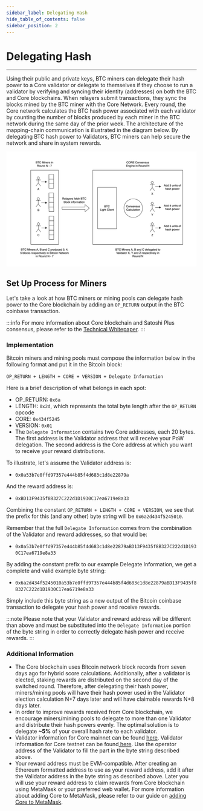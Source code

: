 ```yaml
---
sidebar_label: Delegating Hash
hide_table_of_contents: false
sidebar_position: 2
---
```


# Delegating Hash
---

Using their public and private keys, BTC miners can delegate their hash power to a Core validator or delegate to themselves if they choose to run a validator by verifying and syncing their identity (addresses) on both the BTC and Core blockchains. When relayers submit transactions, they sync the blocks mined by the BTC miner with the Core Network. Every round, the Core network calculates the BTC hash power associated with each validator by counting the number of blocks produced by each miner in the BTC network during the same day of the prior week. The architecture of the mapping-chain communication is illustrated in the diagram below. By delegating BTC hash power to Validators, BTC miners can help secure the network and share in system rewards.

![delegate-hash](../../static/img/delegate/miner-power-relaying.png)

## Set Up Process for Miners

Let's take a look at how BTC miners or mining pools can delegate hash power to the Core blockchain by adding an `OP_RETURN` output in the BTC coinbase transaction.

:::info 
For more information about Core blockchain and Satoshi Plus consensus, please refer to the [Technical Whitepaper](https://github.com/coredao-org/whitepaper/blob/main/COREWhitepaper_v1.0.6.pdf).
:::

### Implementation

Bitcoin miners and mining pools must compose the information below in the following format and put it in the Bitcoin block:

`OP_RETURN + LENGTH + CORE + VERSION + Delegate Information`

Here is a brief description of what belongs in each spot:

* OP\_RETURN: `0x6a`
* LENGTH: `0x2d`, which represents the total byte length after the `OP_RETURN` opcode
* CORE: `0x434f5245`
* VERSION: `0x01`
* The `Delegate Information` contains two Core addresses, each 20 bytes. The first address is the Validator address that will receive your PoW delegation. The second address is the Core address at which you want to receive your reward distributions.

To illustrate, let's assume the Validator address is:

* &#x20;`0x0a53b7e0ffd97357e444b85f4d683c1d8e22879a`&#x20;

And the reward address is:

* &#x20;`0xBD13F9435f8B327C222d1D1930C17ea6719e8a33` &#x20;

Combining the constant `OP_RETURN + LENGTH + CORE + VERSION`, we see that the prefix for this (and any other) byte string will be `0x6a2d434f5245010`.

Remember that the full `Delegate Information` comes from the combination of the Validator and reward addresses, so that would be:

* `0x0a53b7e0ffd97357e444b85f4d683c1d8e22879aBD13F9435f8B327C222d1D1930C17ea6719e8a33`

By adding the constant prefix to our example Delegate Information, we get a complete and valid example byte string:

* `0x6a2d434f5245010a53b7e0ffd97357e444b85f4d683c1d8e22879aBD13F9435f8B327C222d1D1930C17ea6719e8a33`

Simply include this byte string as a new output of the Bitcoin coinbase transaction to delegate your hash power and receive rewards.

:::note
Please note that your Validator and reward address will be different than above and must be substituted into the `Delegate Information` portion of the byte string in order to correctly delegate hash power and receive rewards.
:::

### Additional Information

* The Core blockchain uses Bitcoin network block records from seven days ago for hybrid score calculations. Additionally, after a validator is elected, staking rewards are distributed on the second day of the switched round. Therefore, after delegating their hash power, miners/mining pools will have their hash power used in the Validator election calculation N+7 days later and will have claimable rewards N+8 days later.
* In order to improve rewards received from Core blockchain, we encourage miners/mining pools to delegate to more than one Validator and distribute their hash powers evenly. The optimal solution is to delegate **\~5%** of your overall hash rate to each validator. 
* Validator information for Core mainnet can be found [here](https://stake.coredao.org/). Validator information for Core testnet can be found[ here](https://stake.test.btcs.network/). Use the operator address of the Validator to fill the part in the byte string described above.
* Your reward address must be EVM-compatible. After creating an Ethereum formatted address to use as your reward address, add it after the Validator address in the byte string as described above. Later you will use your reward address to claim rewards from Core blockchain using MetaMask or your preferred web wallet. For more information about adding Core to MetaMask, please refer to our guide on [adding Core to MetaMask](https://medium.com/@core\_dao/add-core-to-metamask-7b1dd90041ce).
